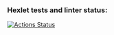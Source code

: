 ### Hexlet tests and linter status:
[![Actions Status](https://github.com/Minival1/frontend-project-lvl1/workflows/hexlet-check/badge.svg)](https://github.com/Minival1/frontend-project-lvl1/actions)